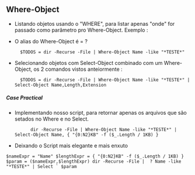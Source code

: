 Where-Object
--------------

- Listando objetos usando o "WHERE", para listar apenas "onde" for passado como parâmetro pro Where-Object. Exemplo :

- O alias do Where-Object é = ?


		$TODOS = dir -Recurse -File | Where-Object Name -like "*TESTE*"


- Selecionando objetos com Select-Object combinado com um Where-Object, os 2 comandos vistos anteiormente :


		$TODOS = dir -Recurse -File | Where-Object Name -like "*TESTE*" | Select-Object Name,Length,Extension 



##### Case Practical



- Implementando nosso script, para retornar apenas os arquivos que são setados no Where e no Select.


			dir -Recurse -File | Where-Object Name -like "*TESTE*" | Select-Object Name, { "{0:N2}KB" -f ($_.Length / 1KB) }



- Deixando o Script mais elegante e mais enxuto

``
	$nameExpr = "Name"
	$lengthExpr = { "{0:N2}KB" -f ($_.Length / 1KB) }
	$param = ($nameExpr,$lengthExpr)
	dir -Recurse -File | 
	    ? Name -like "*TESTE*" |
	     Select `
	        $param
``
